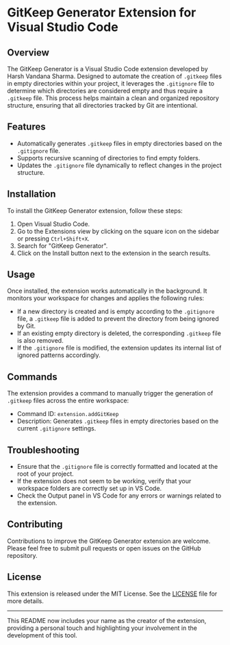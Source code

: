 # GitKeep Generator Extension for Visual Studio Code

## Overview

The GitKeep Generator is a Visual Studio Code extension developed by Harsh Vandana Sharma. Designed to automate the creation of `.gitkeep` files in empty directories within your project, it leverages the `.gitignore` file to determine which directories are considered empty and thus require a `.gitkeep` file. This process helps maintain a clean and organized repository structure, ensuring that all directories tracked by Git are intentional.

## Features

- Automatically generates `.gitkeep` files in empty directories based on the `.gitignore` file.
- Supports recursive scanning of directories to find empty folders.
- Updates the `.gitignore` file dynamically to reflect changes in the project structure.

## Installation

To install the GitKeep Generator extension, follow these steps:

1. Open Visual Studio Code.
2. Go to the Extensions view by clicking on the square icon on the sidebar or pressing `Ctrl+Shift+X`.
3. Search for "GitKeep Generator".
4. Click on the Install button next to the extension in the search results.

## Usage

Once installed, the extension works automatically in the background. It monitors your workspace for changes and applies the following rules:

- If a new directory is created and is empty according to the `.gitignore` file, a `.gitkeep` file is added to prevent the directory from being ignored by Git.
- If an existing empty directory is deleted, the corresponding `.gitkeep` file is also removed.
- If the `.gitignore` file is modified, the extension updates its internal list of ignored patterns accordingly.

## Commands

The extension provides a command to manually trigger the generation of `.gitkeep` files across the entire workspace:

- Command ID: `extension.addGitKeep`
- Description: Generates `.gitkeep` files in empty directories based on the current `.gitignore` settings.

## Troubleshooting

- Ensure that the `.gitignore` file is correctly formatted and located at the root of your project.
- If the extension does not seem to be working, verify that your workspace folders are correctly set up in VS Code.
- Check the Output panel in VS Code for any errors or warnings related to the extension.

## Contributing

Contributions to improve the GitKeep Generator extension are welcome. Please feel free to submit pull requests or open issues on the GitHub repository.

## License

This extension is released under the MIT License. See the [LICENSE](LICENSE) file for more details.

---

This README now includes your name as the creator of the extension, providing a personal touch and highlighting your involvement in the development of this tool.
